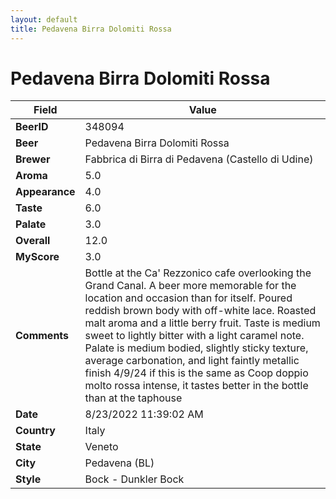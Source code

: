 ```yaml
---
layout: default
title: Pedavena Birra Dolomiti Rossa
---
```


# Pedavena Birra Dolomiti Rossa

| Field         | Value     |
|---------------|-----------|
| **BeerID** | 348094 |
| **Beer** | Pedavena Birra Dolomiti Rossa |
| **Brewer** | Fabbrica di Birra di Pedavena (Castello di Udine) |
| **Aroma** | 5.0 |
| **Appearance** | 4.0 |
| **Taste** | 6.0 |
| **Palate** | 3.0 |
| **Overall** | 12.0 |
| **MyScore** | 3.0 |
| **Comments** | Bottle at the Ca' Rezzonico cafe overlooking the Grand Canal. A beer more memorable for the location and occasion than for itself. Poured reddish brown body with off-white lace. Roasted malt aroma and a little berry fruit. Taste is medium sweet to lightly bitter with a light caramel note. Palate is medium bodied, slightly sticky texture, average carbonation, and light faintly metallic finish 4/9/24 if this is the same as Coop doppio molto rossa intense, it tastes better in the bottle than at the taphouse  |
| **Date** | 8/23/2022 11:39:02 AM |
| **Country** | Italy |
| **State** | Veneto |
| **City** | Pedavena &#40;BL&#41; |
| **Style** | Bock - Dunkler Bock |
